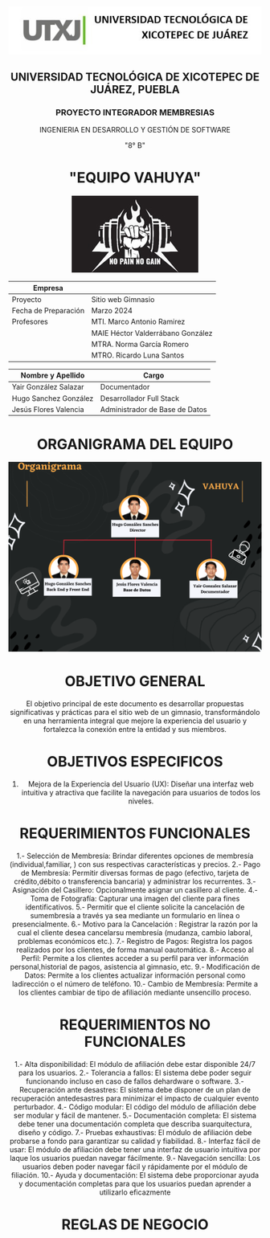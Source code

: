 <p align="center">
  <img src="https://github.com/Hugosago/P.F/blob/yair/Documentacion/Logo.jpg" alt="Imagen Logo">
</p>
<div align="center">

## UNIVERSIDAD TECNOLÓGICA DE XICOTEPEC DE JUÁREZ, PUEBLA
### PROYECTO INTEGRADOR MEMBRESIAS
INGENIERIA EN DESARROLLO Y GESTIÓN DE SOFTWARE 

"8° B"

# "EQUIPO VAHUYA"
<p align="center">
  <img src="https://github.com/Hugosago/P.F/blob/yair/Documentacion/logo%20empresa.jpg" alt="Logo Empresa">
</p>

| Empresa          |                                |
| ----------------|-------------------------------------|
| Proyecto        | Sitio web Gimnasio                 |
| Fecha de Preparación | Marzo 2024                     |
| Profesores      | MTI. Marco Antonio Ramirez         |
|                 | MAIE Héctor Valderrábano González |
|                 | MTRA. Norma García Romero          |
|                 | MTRO. Ricardo Luna Santos         |

| Nombre y Apellido           | Cargo                            |
| --------------------------- | -------------------------------- |
| Yair González Salazar | Documentador                   |
| Hugo Sanchez González            | Desarrollador Full Stack |
| Jesús Flores Valencia | Administrador de Base de Datos |

# ORGANIGRAMA DEL EQUIPO
<p align="center">
  <img src="https://github.com/Hugosago/P.F/blob/yair/Documentacion/Organigrama.png" alt="Organigrama">
</p>

# OBJETIVO GENERAL
El objetivo principal de este documento es desarrollar propuestas significativas y prácticas para el sitio web de un gimnasio, transformándolo en una herramienta
integral que mejore la experiencia del usuario y fortalezca la conexión entre la entidad y sus miembros.


# OBJETIVOS ESPECIFICOS
1. Mejora de la Experiencia del Usuario (UX): Diseñar una interfaz web intuitiva y atractiva que facilite la navegación para usuarios de todos los niveles.

# REQUERIMIENTOS FUNCIONALES
1.- Selección de Membresía: Brindar diferentes opciones de membresía (individual,familiar, ) con sus respectivas características y precios.
2.- Pago de Membresía: Permitir diversas formas de pago (efectivo, tarjeta de crédito,débito o transferencia bancaria) y administrar los recurrentes.
3.- Asignación del Casillero: Opcionalmente asignar un casillero al cliente.
4.- Toma de Fotografía: Capturar una imagen del cliente para fines identificativos.
5.- Permitir que el cliente solicite la cancelación de sumembresía a través ya sea mediante un formulario en línea o presencialmente.
6.- Motivo para la Cancelación : Registrar la razón por la cual el cliente desea cancelarsu membresía (mudanza, cambio laboral, problemas económicos etc.).
7.- Registro de Pagos: Registra los pagos realizados por los clientes, de forma manual oautomática.
8.- Acceso al Perfil: Permite a los clientes acceder a su perfil para ver información personal,historial de pagos, asistencia al gimnasio, etc.
9.- Modificación de Datos: Permite a los clientes actualizar información personal como ladirección o el número de teléfono.
10.- Cambio de Membresía: Permite a los clientes cambiar de tipo de afiliación mediante unsencillo proceso.

# REQUERIMIENTOS NO FUNCIONALES
1.- Alta disponibilidad: El módulo de afiliación debe estar disponible 24/7 para los usuarios.
2.- Tolerancia a fallos: El sistema debe poder seguir funcionando incluso en caso de fallos dehardware o software.
3.- Recuperación ante desastres: El sistema debe disponer de un plan de recuperación antedesastres para minimizar el impacto de cualquier evento perturbador.
4.- Código modular: El código del módulo de afiliación debe ser modular y fácil de mantener.
5.- Documentación completa: El sistema debe tener una documentación completa que describa suarquitectura, diseño y código.
7.- Pruebas exhaustivas: El módulo de afiliación debe probarse a fondo para garantizar su calidad y fiabilidad.
8.- Interfaz fácil de usar: El módulo de afiliación debe tener una interfaz de usuario intuitiva por laque los usuarios puedan navegar fácilmente.
9.- Navegación sencilla: Los usuarios deben poder navegar fácil y rápidamente por el módulo de filiación.
10.- Ayuda y documentación: El sistema debe proporcionar ayuda y documentación completas para que los usuarios puedan aprender a utilizarlo eficazmente

# REGLAS DE NEGOCIO
</div>
